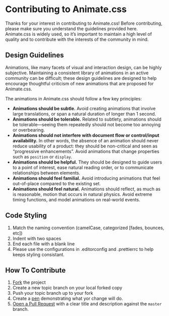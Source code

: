 # Contributing to Animate.css

Thanks for your interest in contributing to Animate.css! Before contributing, please make sure you understand the guidelines provided here. Animate.css is widely used, so it’s important to maintain a high level of quality and to contribute with the interests of the community in mind.

## Design Guidelines

Animations, like many facets of visual and interaction design, can be highly subjective. Maintaining a consistent library of animations in an active community can be difficult; these design guidelines are designed to help encourage thoughtful criticism of new animations that are proposed for Animate.css.

The animations in Animate.css should follow a few key principles:

- **Animations should be subtle.** Avoid creating animations that involve large translations, or span a natural duration of longer than 1 second.
- **Animations should be tolerable.** Related to subtlety, animations should be tolerable—seeing them repeatedly should not become too annoying or overbearing.
- **Animations should not interfere with document flow or control/input availability.** In other words, the absence of an animation should never reduce usability of a product: they should be non-critical and seen as “progressive enhancements”. Avoid animations that change properties such as `position` or `display`.
- **Animations should be helpful.** They should be designed to guide users to a point of interest, ease natural reading order, or to communicate relationships between elements.
- **Animations should feel familial.** Avoid introducing animations that feel out-of-place compared to the existing set.
- **Animations should feel natural.** Animations should reflect, as much as is reasonable, motion that occurs in natural physics. Avoid extreme timing functions, and model animations on real-world events.

## Code Styling

1. Match the naming convention (camelCase, categorized [fades, bounces, etc])
2. Indent with two spaces
3. End each file with a blank line
4. Please use the configurations in .editorconfig and .prettierrc to help keeps styling consistant.

## How To Contribute

1. [Fork](https://help.github.com/articles/fork-a-repo/) the project
2. Create a new topic branch on your local forked copy
3. Push your topic branch up to your fork
4. Create a [pen](https://codepen.io/) demonstrating what yor change will do.
5. [Open a Pull Request](https://help.github.com/articles/about-pull-requests/) with a clear title and description against the `master` branch.
